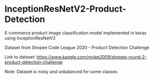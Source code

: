 # InceptionResNetV2-Product-Detection
E-commerce product image classification model implemented in keras using InceptionResNetV2

Dataset from Shopee Code League 2020 - Product Detection Challenge 

Link to dataset: https://www.kaggle.com/mylee2009/shopee-round-2-product-detection-challenge

Note: Dataset is noisy and unbalanced for some classes
